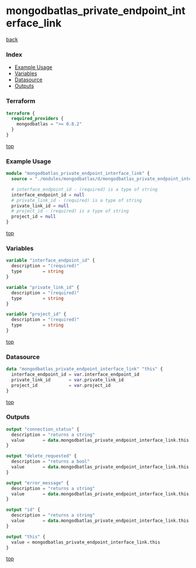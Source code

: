 # mongodbatlas_private_endpoint_interface_link

[back](../mongodbatlas.md)

### Index

- [Example Usage](#example-usage)
- [Variables](#variables)
- [Datasource](#datasource)
- [Outputs](#outputs)

### Terraform

```terraform
terraform {
  required_providers {
    mongodbatlas = ">= 0.8.2"
  }
}
```

[top](#index)

### Example Usage

```terraform
module "mongodbatlas_private_endpoint_interface_link" {
  source = "./modules/mongodbatlas/d/mongodbatlas_private_endpoint_interface_link"

  # interface_endpoint_id - (required) is a type of string
  interface_endpoint_id = null
  # private_link_id - (required) is a type of string
  private_link_id = null
  # project_id - (required) is a type of string
  project_id = null
}
```

[top](#index)

### Variables

```terraform
variable "interface_endpoint_id" {
  description = "(required)"
  type        = string
}

variable "private_link_id" {
  description = "(required)"
  type        = string
}

variable "project_id" {
  description = "(required)"
  type        = string
}
```

[top](#index)

### Datasource

```terraform
data "mongodbatlas_private_endpoint_interface_link" "this" {
  interface_endpoint_id = var.interface_endpoint_id
  private_link_id       = var.private_link_id
  project_id            = var.project_id
}
```

[top](#index)

### Outputs

```terraform
output "connection_status" {
  description = "returns a string"
  value       = data.mongodbatlas_private_endpoint_interface_link.this.connection_status
}

output "delete_requested" {
  description = "returns a bool"
  value       = data.mongodbatlas_private_endpoint_interface_link.this.delete_requested
}

output "error_message" {
  description = "returns a string"
  value       = data.mongodbatlas_private_endpoint_interface_link.this.error_message
}

output "id" {
  description = "returns a string"
  value       = data.mongodbatlas_private_endpoint_interface_link.this.id
}

output "this" {
  value = mongodbatlas_private_endpoint_interface_link.this
}
```

[top](#index)